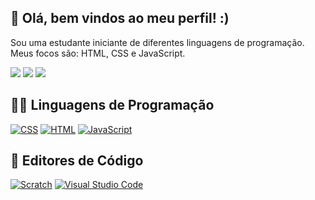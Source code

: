 ## 👋 Olá, bem vindos ao meu perfil! :)

Sou uma estudante iniciante de diferentes linguagens de programação. Meus focos são: HTML, CSS e JavaScript. 
 
<div> 
  <a href="https://www.instagram.com/imvanessaleite?igsh=MTZrc2ppZm53em9tNg=" target="_blank"><img src="https://img.shields.io/badge/-Instagram-%23E4405F?style=for-the-badge&logo=instagram&logoColor=white" target="_blank"></a>
  <a href = "mailto: vanessabsleite173@gmail.com"><img src="https://img.shields.io/badge/-Gmail-%23333?style=for-the-badge&logo=gmail&logoColor=white" target="_blank"></a>
  <a href="https://www.linkedin.com/in/vanessa-leite-22a28a2b1" target="_blank"><img src="https://img.shields.io/badge/-LinkedIn-%230077B5?style=for-the-badge&logo=linkedin&logoColor=white" target="_blank"></a> 
  
</div>

<div> 

## 👩‍💻 Linguagens de Programação 

[![CSS](https://img.shields.io/badge/CSS-1572B6?logo=css3&logoColor=fff)](#) [![HTML](https://img.shields.io/badge/HTML-%23E34F26.svg?logo=html5&logoColor=white)](#) 
[![JavaScript](https://img.shields.io/badge/JavaScript-F7DF1E?logo=javascript&logoColor=000)](#) 


</div> 

<div> 

## 📑 Editores de Código 

[![Scratch](https://img.shields.io/badge/Scratch-4D97FF?logo=scratch&logoColor=fff)](#)  [![Visual Studio Code](https://custom-icon-badges.demolab.com/badge/Visual%20Studio%20Code-0078d7.svg?logo=vsc&logoColor=white)](#)


</div> 